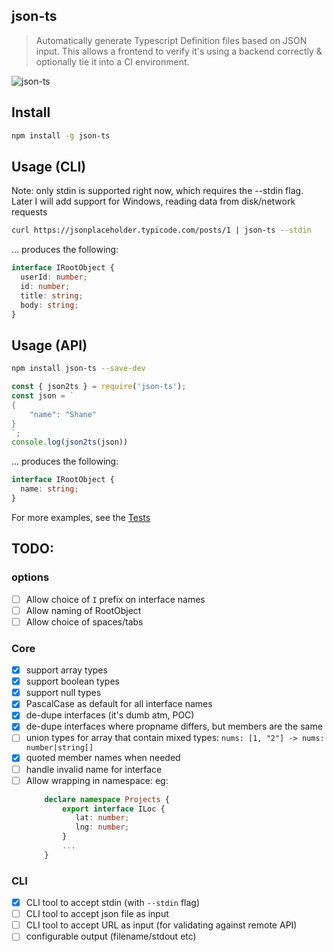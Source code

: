 ## json-ts

> Automatically generate Typescript Definition files based on JSON input. This allows
 a frontend to verify it's using a backend correctly & optionally tie it into a CI environment.
 
![json-ts](https://cdn.rawgit.com/shakyShane/json-ts/37ce9b2b/json-ts2.gif)
 
## Install
```bash
npm install -g json-ts
```

## Usage (CLI)
Note: only stdin is supported right now, which requires the --stdin flag. 
Later I will add support for Windows, reading data from disk/network requests

```bash
curl https://jsonplaceholder.typicode.com/posts/1 | json-ts --stdin
```

... produces the following: 

```ts
interface IRootObject {
  userId: number;
  id: number;
  title: string;
  body: string;
}
```

## Usage (API)

```bash
npm install json-ts --save-dev
```

```js
const { json2ts } = require('json-ts');
const json = `
{
    "name": "Shane"
}
`;
console.log(json2ts(json))
```

... produces the following:

```ts
interface IRootObject {
  name: string;
}
```

For more examples, see the [Tests](https://github.com/shakyShane/json-ts/tree/master/__tests__) 

## TODO:

### options

- [ ] Allow choice of `I` prefix on interface names
- [ ] Allow naming of RootObject
- [ ] Allow choice of spaces/tabs

### Core
- [x] support array types
- [x] support boolean types
- [x] support null types
- [x] PascalCase as default for all interface names
- [x] de-dupe interfaces (it's dumb atm, POC)
- [x] de-dupe interfaces where propname differs, but members are the same
- [ ] union types for array that contain mixed types: `nums: [1, "2"] -> nums: number|string[]` 
- [x] quoted member names when needed
- [ ] handle invalid name for interface
- [ ] Allow wrapping in namespace: eg: 
    ```ts
        declare namespace Projects {
            export interface ILoc {
               lat: number;
               lng: number;
            }
            ...
        }
    ```
    
### CLI
- [x] CLI tool to accept stdin (with `--stdin` flag)
- [ ] CLI tool to accept json file as input
- [ ] CLI tool to accept URL as input (for validating against remote API)
- [ ] configurable output (filename/stdout etc)
